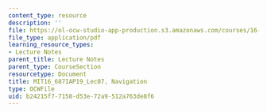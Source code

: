 ```yaml
---
content_type: resource
description: ''
file: https://ol-ocw-studio-app-production.s3.amazonaws.com/courses/16-687-private-pilot-ground-school-january-iap-2019/b24215f77158d53e72a9512a763de8f6_MIT16_687IAP19_Lec07.pdf
file_type: application/pdf
learning_resource_types:
- Lecture Notes
parent_title: Lecture Notes
parent_type: CourseSection
resourcetype: Document
title: MIT16_687IAP19_Lec07, Navigation
type: OCWFile
uid: b24215f7-7158-d53e-72a9-512a763de8f6
---
```

